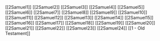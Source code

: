 [[2Samuel1]]
[[2Samuel2]]
[[2Samuel3]]
[[2Samuel4]]
[[2Samuel5]]
[[2Samuel6]]
[[2Samuel7]]
[[2Samuel8]]
[[2Samuel9]]
[[2Samuel10]]
[[2Samuel11]]
[[2Samuel12]]
[[2Samuel13]]
[[2Samuel14]]
[[2Samuel15]]
[[2Samuel16]]
[[2Samuel17]]
[[2Samuel18]]
[[2Samuel19]]
[[2Samuel20]]
[[2Samuel21]]
[[2Samuel22]]
[[2Samuel23]]
[[2Samuel24]]
[[1 - Old Testament]]